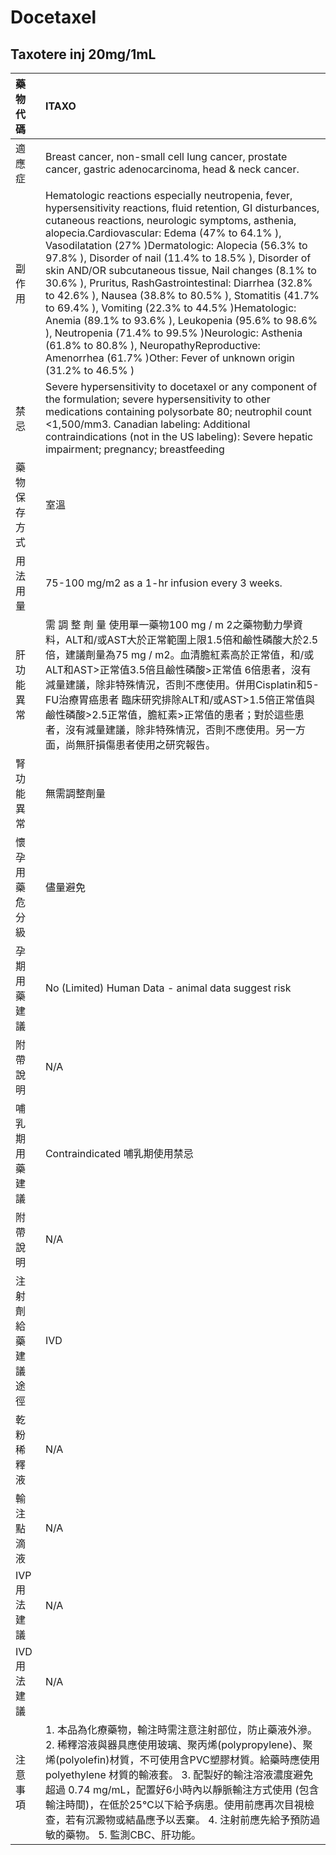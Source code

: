 # Docetaxel

## Taxotere inj 20mg/1mL

| 藥物代碼           | ITAXO                                                                                                                                                                                                                                                                                                                                                                                                                                                                                                                                                                                                                                                                                                                                                                                     |
|:-------------------|:------------------------------------------------------------------------------------------------------------------------------------------------------------------------------------------------------------------------------------------------------------------------------------------------------------------------------------------------------------------------------------------------------------------------------------------------------------------------------------------------------------------------------------------------------------------------------------------------------------------------------------------------------------------------------------------------------------------------------------------------------------------------------------------|
| 適應症             | Breast cancer, non-small cell lung cancer, prostate cancer, gastric adenocarcinoma, head & neck cancer.                                                                                                                                                                                                                                                                                                                                                                                                                                                                                                                                                                                                                                                                                   |
| 副作用             | Hematologic reactions especially neutropenia, fever, hypersensitivity reactions, fluid retention, GI disturbances, cutaneous reactions, neurologic symptoms, asthenia, alopecia.Cardiovascular: Edema (47% to 64.1% ), Vasodilatation (27% )Dermatologic: Alopecia (56.3% to 97.8% ), Disorder of nail (11.4% to 18.5% ), Disorder of skin AND/OR subcutaneous tissue, Nail changes (8.1% to 30.6% ), Pruritus, RashGastrointestinal: Diarrhea (32.8% to 42.6% ), Nausea (38.8% to 80.5% ), Stomatitis (41.7% to 69.4% ), Vomiting (22.3% to 44.5% )Hematologic: Anemia (89.1% to 93.6% ), Leukopenia (95.6% to 98.6% ), Neutropenia (71.4% to 99.5% )Neurologic: Asthenia (61.8% to 80.8% ), NeuropathyReproductive: Amenorrhea (61.7% )Other: Fever of unknown origin (31.2% to 46.5% ) |
| 禁忌               | Severe hypersensitivity to docetaxel or any component of the formulation; severe hypersensitivity to other medications containing polysorbate 80; neutrophil count <1,500/mm3. Canadian labeling: Additional contraindications (not in the US labeling): Severe hepatic impairment; pregnancy; breastfeeding                                                                                                                                                                                                                                                                                                                                                                                                                                                                              |
| 藥物保存方式       | 室溫                                                                                                                                                                                                                                                                                                                                                                                                                                                                                                                                                                                                                                                                                                                                                                                      |
| 用法用量           | 75-100 mg/m2 as a 1-hr infusion every 3 weeks.                                                                                                                                                                                                                                                                                                                                                                                                                                                                                                                                                                                                                                                                                                                                            |
| 肝功能異常         | 需 調 整 劑 量  使用單一藥物100 mg / m 2之藥物動力學資料，ALT和/或AST大於正常範圍上限1.5倍和鹼性磷酸大於2.5倍，建議劑量為75 mg / m2。血清膽紅素高於正常值，和/或ALT和AST>正常值3.5倍且鹼性磷酸>正常值 6倍患者，沒有減量建議，除非特殊情況，否則不應使用。併用Cisplatin和5-FU治療胃癌患者 臨床研究排除ALT和/或AST>1.5倍正常值與鹼性磷酸>2.5正常值，膽紅素>正常值的患者；對於這些患者，沒有減量建議，除非特殊情況，否則不應使用。另一方面，尚無肝損傷患者使用之研究報告。                                                                                                                                                                                                                                                                                                                   |
| 腎功能異常         | 無需調整劑量                                                                                                                                                                                                                                                                                                                                                                                                                                                                                                                                                                                                                                                                                                                                                                              |
| 懷孕用藥危分級     | 儘量避免                                                                                                                                                                                                                                                                                                                                                                                                                                                                                                                                                                                                                                                                                                                                                                                  |
| 孕期用藥建議       | No (Limited) Human Data - animal data suggest risk                                                                                                                                                                                                                                                                                                                                                                                                                                                                                                                                                                                                                                                                                                                                        |
| 附帶說明           | N/A                                                                                                                                                                                                                                                                                                                                                                                                                                                                                                                                                                                                                                                                                                                                                                                       |
| 哺乳期用藥建議     | Contraindicated 哺乳期使用禁忌                                                                                                                                                                                                                                                                                                                                                                                                                                                                                                                                                                                                                                                                                                                                                            |
| 附帶說明           | N/A                                                                                                                                                                                                                                                                                                                                                                                                                                                                                                                                                                                                                                                                                                                                                                                       |
| 注射劑給藥建議途徑 | IVD                                                                                                                                                                                                                                                                                                                                                                                                                                                                                                                                                                                                                                                                                                                                                                                       |
| 乾粉稀釋液         | N/A                                                                                                                                                                                                                                                                                                                                                                                                                                                                                                                                                                                                                                                                                                                                                                                       |
| 輸注點滴液         | N/A                                                                                                                                                                                                                                                                                                                                                                                                                                                                                                                                                                                                                                                                                                                                                                                       |
| IVP 用法建議       | N/A                                                                                                                                                                                                                                                                                                                                                                                                                                                                                                                                                                                                                                                                                                                                                                                       |
| IVD 用法建議       | N/A                                                                                                                                                                                                                                                                                                                                                                                                                                                                                                                                                                                                                                                                                                                                                                                       |
| 注意事項           | 1. 本品為化療藥物，輸注時需注意注射部位，防止藥液外滲。 2. 稀釋溶液與器具應使用玻璃、聚丙烯(polypropylene)、聚烯(polyolefin)材質，不可使用含PVC塑膠材質。給藥時應使用 polyethylene 材質的輸液套。 3. 配製好的輸注溶液濃度避免超過 0.74 mg/mL，配置好6小時內以靜脈輸注方式使用 (包含輸注時間)，在低於25℃以下給予病患。使用前應再次目視檢查，若有沉澱物或結晶應予以丟棄。 4. 注射前應先給予預防過敏的藥物。 5. 監測CBC、肝功能。                                                                                                                                                                                                                                                                                                                                                            |

